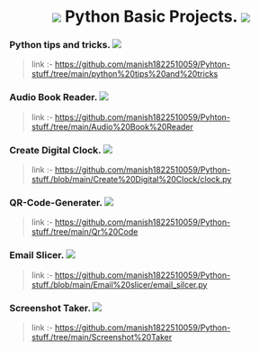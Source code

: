 <h1 align ="center"> <img src="https://img.icons8.com/color/48/000000/python.png"/> Python Basic Projects. <img src="https://img.icons8.com/color/48/000000/python.png"/></h1>


### Python tips and tricks. <img src="https://img.icons8.com/clouds/30/000000/fantasy.png"/>
> link :- https://github.com/manish1822510059/Pyhton-stuff./tree/main/python%20tips%20and%20tricks
### Audio Book Reader.  <img src="https://img.icons8.com/officel/30/000000/reading-ebook.png"/>
> link :- https://github.com/manish1822510059/Pyhton-stuff./tree/main/Audio%20Book%20Reader
### Create Digital Clock. <img src="https://img.icons8.com/dusk/30/000000/display.png"/>
> link :- https://github.com/manish1822510059/Python-stuff./blob/main/Create%20Digital%20Clock/clock.py
### QR-Code-Generater.   <img src="https://img.icons8.com/nolan/30/qr-code.png"/>
> link :- https://github.com/manish1822510059/Python-stuff./tree/main/Qr%20Code
### Email Slicer.   <img src="https://img.icons8.com/doodle/30/000000/apple-mail.png"/>
> link :- https://github.com/manish1822510059/Python-stuff./blob/main/Email%20slicer/email_silcer.py
### Screenshot Taker.   <img src="https://img.icons8.com/color/30/000000/full-screen.png"/>
> link :- https://github.com/manish1822510059/Python-stuff./tree/main/Screenshot%20Taker
